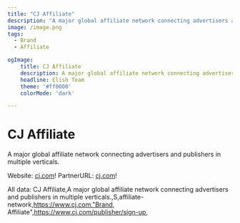 ```yaml
---
title: "CJ Affiliate"
description: "A major global affiliate network connecting advertisers and publishers in multiple verticals."
image: /image.png
tags: 
  - Brand
  - Affiliate

ogImage:
    title: CJ Affiliate
    description: A major global affiliate network connecting advertisers and publishers in multiple verticals.
    headline: Elish Team
    theme: '#ff0000'
    colorMode: 'dark'

---
```


# CJ Affiliate

A major global affiliate network connecting advertisers and publishers in multiple verticals.

Website: [cj.com](https://www.cj.com)!
PartnerURL: [cj.com](https://www.cj.com/publisher/sign-up)!

All data:
CJ Affiliate,A major global affiliate network connecting advertisers and publishers in multiple verticals.,S,affiliate-network,https://www.cj.com,"Brand, Affiliate",https://www.cj.com/publisher/sign-up,